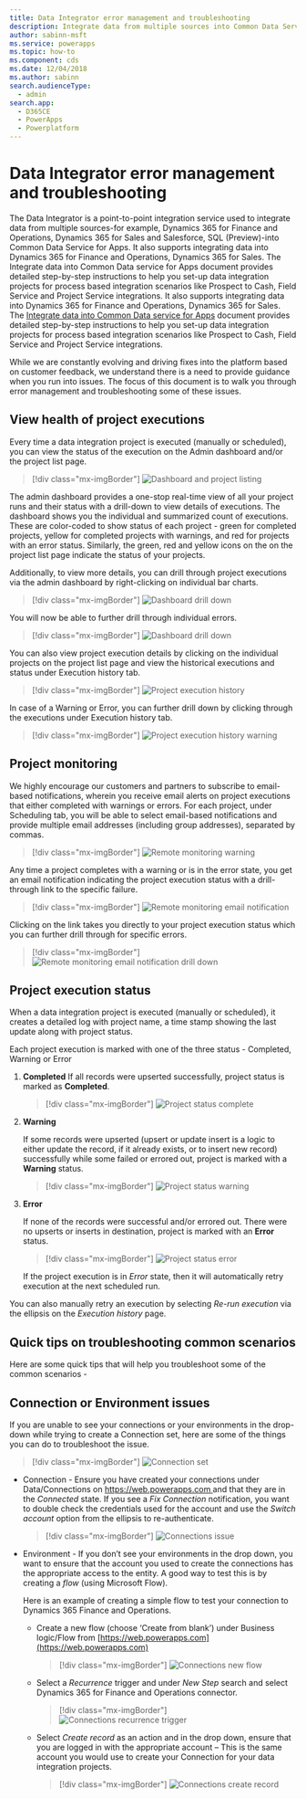 ```yaml
---
title: Data Integrator error management and troubleshooting
description: Integrate data from multiple sources into Common Data Service for Apps
author: sabinn-msft
ms.service: powerapps
ms.topic: how-to
ms.component: cds
ms.date: 12/04/2018
ms.author: sabinn
search.audienceType: 
  - admin
search.app: 
  - D365CE
  - PowerApps
  - Powerplatform
---
```

# Data Integrator error management and troubleshooting

The Data Integrator is a point-to-point integration service used to integrate data from multiple sources-for example, Dynamics 365 for Finance and Operations, Dynamics 365 for Sales and Salesforce, SQL (Preview)-into Common Data Service for Apps. It also supports integrating data into Dynamics 365 for Finance and Operations, Dynamics 365 for Sales. The Integrate data into Common Data service for Apps document provides detailed step-by-step instructions to help you set-up data integration projects for process based integration scenarios like Prospect to Cash, Field Service and Project Service integrations. It also supports integrating data into Dynamics 365 for Finance and Operations, Dynamics 365 for Sales. The [Integrate data into Common Data service for Apps](data-integrator.md) document provides detailed step-by-step instructions to help you set-up data integration projects for process based integration scenarios like Prospect to Cash, Field Service and Project Service integrations. 

While we are constantly evolving and driving fixes into the platform based on customer feedback, we understand there is a need to provide guidance when you run into issues.  The focus of this document is to walk you through error management and troubleshooting some of these issues.

## View health of project executions

Every time a data integration project is executed (manually or scheduled), you can view the status of the execution on the Admin dashboard and/or the project list page.  

> [!div class="mx-imgBorder"] 
> ![](media/DashboardandProjectListing.png "Dashboard and project listing")

The admin dashboard provides a one-stop real-time view of all your project runs and their status with a drill-down to view details of executions. The dashboard shows you the individual and summarized count of executions. These are color-coded to show status of each project - green for completed projects, yellow for completed projects with warnings, and red for projects with an error status. Similarly, the green, red and yellow icons on the on the project list page indicate the status of your projects.

Additionally, to view more details, you can drill through project executions via the admin dashboard by right-clicking on individual bar charts.

> [!div class="mx-imgBorder"] 
> ![](media/DashboardDrill-down.png "Dashboard drill down")

You will now be able to further drill through individual errors.

> [!div class="mx-imgBorder"] 
> ![](media/DashboardDrill-down2.png "Dashboard drill down")

You can also view project execution details by clicking on the individual projects on the project list page and view the historical executions and status under Execution history tab.

> [!div class="mx-imgBorder"] 
> ![](media/ProjectExecutionhistory.png "Project execution history")

In case of a Warning or Error, you can further drill down by clicking through the executions under Execution history tab.

> [!div class="mx-imgBorder"] 
> ![](media/DashboardDrill-down3.png "Project execution history warning")

## Project monitoring

We highly encourage our customers and partners to subscribe to email-based notifications, wherein you receive email alerts on project executions that either completed with warnings or errors. For each project, under Scheduling tab, you will be able to select email-based notifications and provide multiple email addresses (including group addresses), separated by commas.

> [!div class="mx-imgBorder"] 
> ![](media/RemoteMonitoring.png "Remote monitoring warning")

Any time a project completes with a warning or is in the error state, you get an email notification indicating the project execution status with a drill-through link to the specific failure.

> [!div class="mx-imgBorder"] 
> ![](media/RemoteMonitoring-EmailNotification.png "Remote monitoring email notification")

Clicking on the link takes you directly to your project execution status which you can further drill through for specific errors.

> [!div class="mx-imgBorder"] 
> ![](media/RemoteMonitoring-EmailNotification-clickthrough.png "Remote monitoring email notification drill down")

## Project execution status

When a data integration project is executed (manually or scheduled), it creates a detailed log with project name, a time stamp showing the last update along with project status.

Each project execution is marked with one of the three status - Completed, Warning or Error

1. **Completed**
   If all records were upserted successfully, project status is marked as **Completed**. 

   > [!div class="mx-imgBorder"] 
   > ![](media/ProjectStatus_Complete.png "Project status complete")

2. **Warning**

   If some records were upserted (upsert or update insert is a logic to either update the record, if it already exists, or to insert new record) successfully while some failed or errored out, project is marked with a **Warning** status.

   > [!div class="mx-imgBorder"] 
   > ![](media/ProjectStatus_Warning.png "Project status warning")

3. **Error**

   If none of the records were successful and/or errored out. There were no upserts or inserts in destination, project is marked with an **Error** status.

   > [!div class="mx-imgBorder"] 
   > ![](media/ProjectStatus_Error.png "Project status error")

   If the project execution is in *Error* state, then it will automatically retry execution at the next scheduled run.

You can also manually retry an execution by selecting *Re-run execution* via the ellipsis on the *Execution history* page.

## Quick tips on troubleshooting common scenarios 

Here are some quick tips that will help you troubleshoot some of the common scenarios - 

## Connection or Environment issues 

If you are unable to see your connections or your environments in the drop-down while trying to create a Connection set, here are some of the things you can do to troubleshoot the issue.

> [!div class="mx-imgBorder"] 
> ![](media/ConnectionSet1.png "Connection set")

- Connection - Ensure you have created your connections under Data/Connections on [https://web.powerapps.com ](https://web.powerapps.com) and that they are in the *Connected* state. If you see a *Fix Connection* notification, you want to double check the credentials used for the account and use the *Switch account* option from the ellipsis to re-authenticate.

  > [!div class="mx-imgBorder"] 
  > ![](media/ConnectionsIssue.png "Connections issue")

- Environment - If you don’t see your environments in the drop down, you want to ensure that the account you used to create the connections has the appropriate access to the entity. A good way to test this is by creating a *flow* (using Microsoft Flow). 

  Here is an example of creating a simple flow to test your connection to Dynamics 365 Finance and Operations.

  - Create a new flow (choose ‘Create from blank’) under Business logic/Flow from [https://web.powerapps.com](https://web.powerapps.com)

    > [!div class="mx-imgBorder"] 
    > ![](media/ConnectionstestFlow1.png "Connections new flow")

  - Select a *Recurrence* trigger and under *New Step* search and select Dynamics 365 for Finance and Operations connector.

    > [!div class="mx-imgBorder"] 
    > ![](media/ConnectionstestFlow2.png "Connections recurrence trigger")

  - Select *Create record* as an action and in the drop down, ensure that you are logged in with the appropriate account – This is the same account you would use to create your Connection for your data integration projects.

    > [!div class="mx-imgBorder"] 
    > ![](media/ConnectionstestFlow3.png "Connections create record")







